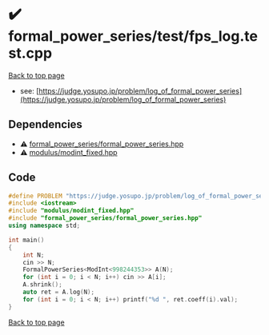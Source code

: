 <!-- mathjax config similar to math.stackexchange -->
<script type="text/javascript" async
  src="https://cdnjs.cloudflare.com/ajax/libs/mathjax/2.7.5/MathJax.js?config=TeX-MML-AM_CHTML">
</script>
<script type="text/x-mathjax-config">
  MathJax.Hub.Config({
    TeX: { equationNumbers: { autoNumber: "AMS" }},
    tex2jax: {
      inlineMath: [ ['$','$'] ],
      processEscapes: true
    },
    "HTML-CSS": { matchFontHeight: false },
    displayAlign: "left",
    displayIndent: "2em"
  });
</script>

<script type="text/javascript" src="https://cdnjs.cloudflare.com/ajax/libs/jquery/3.4.1/jquery.min.js"></script>
<script src="https://cdn.jsdelivr.net/npm/jquery-balloon-js@1.1.2/jquery.balloon.min.js" integrity="sha256-ZEYs9VrgAeNuPvs15E39OsyOJaIkXEEt10fzxJ20+2I=" crossorigin="anonymous"></script>
<script type="text/javascript" src="../../../assets/js/copy-button.js"></script>
<link rel="stylesheet" href="../../../assets/css/copy-button.css" />


# :heavy_check_mark: formal_power_series/test/fps_log.test.cpp


[Back to top page](../../../index.html)

* see: [https://judge.yosupo.jp/problem/log_of_formal_power_series](https://judge.yosupo.jp/problem/log_of_formal_power_series)


## Dependencies
* :warning: [formal_power_series/formal_power_series.hpp](../../../library/formal_power_series/formal_power_series.hpp.html)
* :warning: [modulus/modint_fixed.hpp](../../../library/modulus/modint_fixed.hpp.html)


## Code
```cpp
#define PROBLEM "https://judge.yosupo.jp/problem/log_of_formal_power_series"
#include <iostream>
#include "modulus/modint_fixed.hpp"
#include "formal_power_series/formal_power_series.hpp"
using namespace std;

int main()
{
    int N;
    cin >> N;
    FormalPowerSeries<ModInt<998244353>> A(N);
    for (int i = 0; i < N; i++) cin >> A[i];
    A.shrink();
    auto ret = A.log(N);
    for (int i = 0; i < N; i++) printf("%d ", ret.coeff(i).val);
}

```

[Back to top page](../../../index.html)


